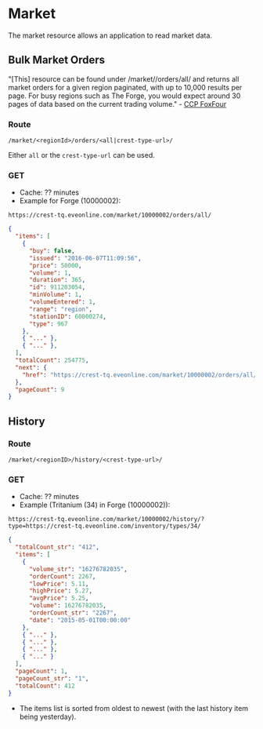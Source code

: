 # Market
The market resource allows an application to read market data.

## Bulk Market Orders

"[This] resource can be found under /market/<regionID>/orders/all/ and returns all market orders for a given region paginated, with up to 10,000 results per page. For busy regions such as The Forge, you would expect around 30 pages of data based on the current trading volume." - [CCP FoxFour](https://developers.eveonline.com/blog/article/new-crest-resource-for-bulk-market-orders)

### Route
``/market/<regionId>/orders/<all|crest-type-url>/``

Either `all` or the `crest-type-url` can be used.

### GET
* Cache: ?? minutes
* Example for Forge (10000002):

``https://crest-tq.eveonline.com/market/10000002/orders/all/``

```json
{
  "items": [
    {
      "buy": false,
      "issued": "2016-06-07T11:09:56",
      "price": 50000,
      "volume": 1,
      "duration": 365,
      "id": 911203054,
      "minVolume": 1,
      "volumeEntered": 1,
      "range": "region",
      "stationID": 60000274,
      "type": 967
    },
    { "..." },
    { "..." },
  ],
  "totalCount": 254775,
  "next": {
    "href": "https://crest-tq.eveonline.com/market/10000002/orders/all/?page=2"
  },
  "pageCount": 9
}
```

## History
### Route
``/market/<regionID>/history/<crest-type-url>/``

### GET
* Cache: ?? minutes
* Example (Tritanium (34) in Forge (10000002)):

``https://crest-tq.eveonline.com/market/10000002/history/?type=https://crest-tq.eveonline.com/inventory/types/34/``

```json
{
  "totalCount_str": "412",
  "items": [
    {
      "volume_str": "16276782035",
      "orderCount": 2267,
      "lowPrice": 5.11,
      "highPrice": 5.27,
      "avgPrice": 5.25,
      "volume": 16276782035,
      "orderCount_str": "2267",
      "date": "2015-05-01T00:00:00"
    },
    { "..." },
    { "..." },
    { "..." },
    { "..." }
  ],
  "pageCount": 1,
  "pageCount_str": "1",
  "totalCount": 412
}
```

* The items list is sorted from oldest to newest (with the last history item being yesterday).
